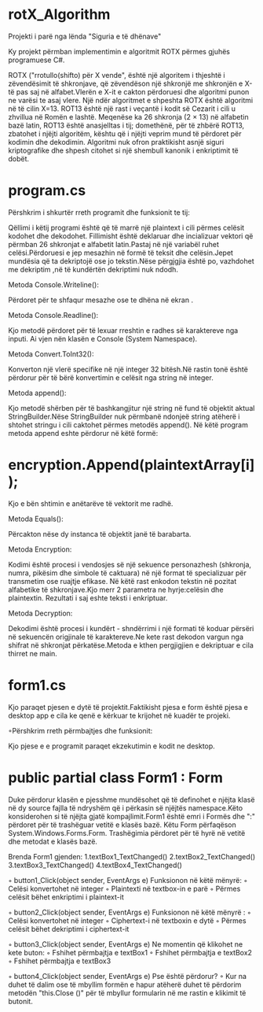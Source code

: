 # rotX_Algorithm

Projekti i parë nga lënda "Siguria e të dhënave"

Ky projekt përmban implementimin e algoritmit ROTX përmes gjuhës programuese C#.

ROTX ("rrotullo(shifto) për X vende", është një algoritem i thjeshtë i zëvendësimit të shkronjave, që zëvendëson një shkronjë me shkronjën e X-të pas saj në alfabet.Vlerën e X-it e cakton përdoruesi dhe algoritmi punon ne varësi te asaj vlere.
Një ndër algoritmet e shpeshta ROTX është algoritmi në të cilin X=13.
ROT13 është një rast i veçantë i kodit së Cezarit i cili u zhvillua në Romën e lashtë.
Meqenëse ka 26 shkronja (2 × 13) në alfabetin bazë latin, ROT13 është anasjelltas i tij; domethënë, për të zhbërë ROT13, zbatohet i njëjti algoritëm, kështu që i njëjti veprim mund të përdoret për kodimin dhe dekodimin. Algoritmi nuk ofron praktikisht asnjë siguri kriptografike dhe shpesh citohet si një shembull kanonik i enkriptimit të dobët. 


# program.cs

Përshkrim i shkurtër rreth programit  dhe funksionit te tij:

Qëllimi i këtij programi është që të marrë një plaintext i cili përmes celësit kodohet dhe dekodohet.
Fillimisht është deklaruar dhe incializuar vektori që përmban 26 shkronjat e alfabetit latin.Pastaj në një variabël ruhet celësi.Përdoruesi e jep mesazhin në formë të teksit dhe celësin.Jepet mundësia që ta dekriptojë ose jo tekstin.Nëse përgjgjia është po, vazhdohet me dekriptim ,në të kundërtën dekriptimi nuk ndodh.

Metoda Console.Writeline():

Përdoret për te shfaqur mesazhe ose te dhëna në ekran .


Metoda Console.Readline():

Kjo metodë përdoret për të lexuar rreshtin e radhes së karaktereve nga inputi.
Ai vjen nën klasën e Console (System Namespace). 


Metoda Convert.ToInt32():

Konverton një vlerë specifike në një integer 32 bitësh.Në rastin tonë është përdorur për të bërë konvertimin e celësit nga string në integer.


Metoda append():

Kjo metodë shërben për të bashkangjitur një string në fund të objektit  aktual StringBuilder.Nëse StringBuilder nuk përmbanë ndonjeë string atëherë i shtohet stringu i cili caktohet përmes metodës append().
Në këtë program metoda append eshte përdorur në këtë formë:
# encryption.Append(plaintextArray[i]); 
Kjo e bën shtimin e anëtarëve të vektorit me radhë.


Metoda Equals():

Përcakton nëse dy instanca të objektit janë të barabarta.


Metoda Encryption:

Kodimi është procesi i vendosjes së një sekuence personazhesh (shkronja, numra, pikësim dhe simbole të caktuara) në një format të specializuar për transmetim ose ruajtje efikase. Në këtë rast enkodon tekstin në pozitat alfabetike të shkronjave.Kjo merr 2 parametra ne hyrje:celësin dhe plaintextin.
Rezultati i saj eshte teksti i enkriptuar.


Metoda Decryption:

Dekodimi është procesi i kundërt - shndërrimi i një formati të koduar përsëri në sekuencën origjinale të karaktereve.Ne kete rast dekodon vargun nga shifrat në shkronjat përkatëse.Metoda e kthen pergjigjien e dekriptuar e cila thirret ne main.

# form1.cs

Kjo paraqet pjesen e dytë të projektit.Faktikisht pjesa e form është pjesa e desktop app e cila ke qenë e kërkuar te krijohet në kuadër te projeki.


◦Përshkrim rreth përmbajtjes dhe funksionit:

Kjo pjese e e programit paraqet ekzekutimin e kodit ne desktop.

# public partial class Form1 : Form

Duke përdorur klasën e pjesshme mundësohet që të definohet e njëjta klasë në dy source fajlla të ndryshëm që i përkasin së njëjtës namespace.Këto konsiderohen si të njëjta gjatë kompajlimit.Form1 është emri i Formës dhe ":" përdoret për të trashëguar vetitë e klasës bazë. Këtu Form përfaqëson System.Windows.Forms.Form. Trashëgimia përdoret për të hyrë në vetitë dhe metodat e klasës bazë.

Brenda Form1 gjenden:
1.textBox1_TextChanged()
2.textBox2_TextChanged()
3.textBox3_TextChanged()
4.textBox4_TextChanged()

◦ button1_Click(object sender, EventArgs e)
  Funksionon në këtë mënyrë:
      ◦ Celësi  konvertohet në integer
      ◦ Plaintexti në textbox-in e parë 
      ◦ Përmes celësit bëhet enkriptimi i plaintext-it

◦ button2_Click(object sender, EventArgs e)
  Funksionon në këtë mënyrë :
      ◦ Celësi  konvertohet në integer
      ◦ Ciphertext-i në textboxin e dytë
      ◦ Përmes celësit bëhet dekriptimi i ciphertext-it

◦ button3_Click(object sender, EventArgs e)
  Ne momentin që klikohet ne kete buton:
      ◦ Fshihet përmbajtja e textBox1
      ◦ Fshihet përmbajtja e textBox2
      ◦ Fshihet përmbajtja e textBox3

◦ button4_Click(object sender, EventArgs e)
  Pse është përdorur?
       ◦ Kur na duhet të dalim ose të mbyllim formën e hapur atëherë duhet të përdorim metodën "this.Close ()" për të mbyllur formularin në me rastin e klikimit të butonit.







